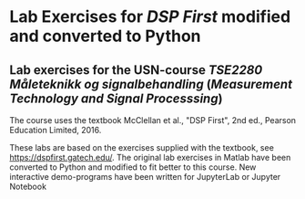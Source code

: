# Lab Exercises for _DSP First_ modified and converted to Python
## Lab exercises for the USN-course _TSE2280 Måleteknikk og signalbehandling_ (_Measurement Technology and Signal Processsing_)

The course uses the textbook McClellan et al., "DSP First", 2nd ed., Pearson Education Limited, 2016.

These labs are based on the exercises supplied with the textbook, see https://dspfirst.gatech.edu/. 
The original lab exercises in Matlab have been converted to Python and modified to fit better to this course.
New interactive demo-programs have been written for JupyterLab or Jupyter Notebook

